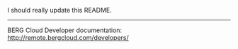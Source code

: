 I should really update this README.

----

BERG Cloud Developer documentation: http://remote.bergcloud.com/developers/

